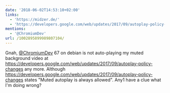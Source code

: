 ```yaml
---
date: '2018-06-02T14:53:10+02:00'
links:
  - 'https://midzer.de/'
  - 'https://developers.google.com/web/updates/2017/09/autoplay-policy-changes'
mentions:
  - '@ChromiumDev'
url: /1002895899989807104/
---
```

Gnah, [@ChromiumDev](https://twitter.com/@ChromiumDev) 67 on debian is not auto-playing my muted background video at https://developers.google.com/web/updates/2017/09/autoplay-policy-changes any more. Although https://developers.google.com/web/updates/2017/09/autoplay-policy-changes states "Muted autoplay is always allowed". Any1 have a clue what I'm doing wrong?
